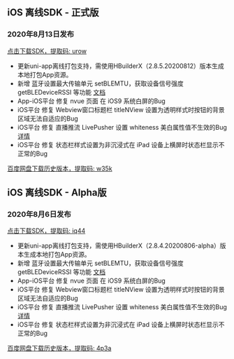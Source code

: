## iOS 离线SDK - 正式版

### 2020年8月13日发布 
[点击下载SDK，提取码: urow](https://pan.baidu.com/s/1mhzcCUjuRDooRqppKUjaNQ)
+ 更新uni-app离线打包支持，需使用HBuilderX（2.8.5.20200812）版本生成本地打包App资源。
+ 新增 蓝牙设置最大传输单元 setBLEMTU，获取设备信号强度 getBLEDeviceRSSI 等功能 [文档](https://www.html5plus.org/doc/zh_cn/bluetooth.html#plus.bluetooth.setBLEMTU)
+ App-iOS平台 修复 nvue 页面 在 iOS9 系统白屏的Bug
+ iOS平台 修复 Webview窗口标题栏 titleNView 设置为透明样式时按钮的背景区域无法自适应的Bug
+ iOS平台 修复 直播推流 LivePusher 设置 whiteness 美白属性值不生效的Bug [详情](https://ask.dcloud.net.cn/question/102761)
+ iOS平台 修复 状态栏样式设置为非沉浸式在 iPad 设备上横屏时状态栏显示不正常的Bug

[百度网盘下载历史版本，提取码: w35k](https://pan.baidu.com/s/1gZGJMaSqZQftqgEVtadvEg)



## iOS 离线SDK - Alpha版

### 2020年8月6日发布 
[点击下载SDK，提取码: iq44](https://pan.baidu.com/s/1S8BhHw8L7JAFG48uIoA3pg)
+ 更新uni-app离线打包支持，需使用HBuilderX（2.8.4.20200806-alpha）版本生成本地打包App资源。
+ 新增 蓝牙设置最大传输单元 setBLEMTU，获取设备信号强度 getBLEDeviceRSSI 等功能 [文档](https://www.html5plus.org/doc/zh_cn/bluetooth.html#plus.bluetooth.setBLEMTU)
+ App-iOS平台 修复 nvue 页面 在 iOS9 系统白屏的Bug
+ iOS平台 修复 Webview窗口标题栏 titleNView 设置为透明样式时按钮的背景区域无法自适应的Bug
+ iOS平台 修复 直播推流 LivePusher 设置 whiteness 美白属性值不生效的Bug [详情](https://ask.dcloud.net.cn/question/102761)
+ iOS平台 修复 状态栏样式设置为非沉浸式在 iPad 设备上横屏时状态栏显示不正常的Bug
  
[百度网盘下载历史版本，提取码: 4p3a](https://pan.baidu.com/s/1C0H4DhfI-wXG0NaR2AiE7g)
